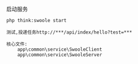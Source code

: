 
启动服务

~~~
php think:swoole start
~~~


~~~
测试,投递任务http://***/api/index/hello?test=***
~~~

~~~
核心文件:
    app\common\service\SwooleClient
    app\common\service\SwooleServer
~~~
